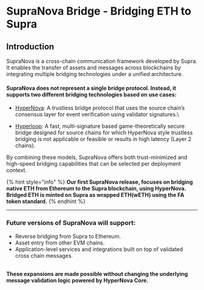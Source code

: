 # SupraNova Bridge - Bridging ETH to Supra

## Introduction

SupraNova is a cross-chain communication framework developed by Supra. It enables the transfer of assets and messages across blockchains by integrating multiple bridging technologies under a unified architecture.

#### SupraNova does not represent a single bridge protocol. Instead, it supports two different bridging technologies based on use cases:



* [HyperNova](https://supra.com/documents/Supra-HyperNova-Whitepaper.pdf): A trustless bridge protocol that uses the source chain’s consensus layer for event verification using validator signatures.\

* [Hyperloop](https://supra.com/documents/Supra-Hyperloop-Whitepaper.pdf): A fast, multi-signature based game-theoretically secure bridge designed for source chains for which HyperNova style trustless bridging is not applicable or feasible or results in high latency (Layer 2 chains).

By combining these models, SupraNova offers both trust-minimized and high-speed bridging capabilities that can be selected per deployment context.

{% hint style="info" %}
**Our first SupraNova release, focuses on bridging native ETH from Ethereum to the Supra blockchain, using HyperNova. Bridged ETH is minted on Supra as wrapped ETH(wETH) using the FA token standard.**
{% endhint %}

***

### **Future versions of SupraNova will support:**

* Reverse bridging from Supra to Ethereum.
* Asset entry from other EVM chains.
* Application-level services and integrations built on top of validated cross chain messages.

\
**These expansions are made possible without changing the underlying message validation logic powered by HyperNova Core.**
